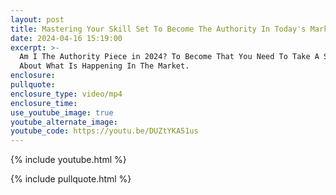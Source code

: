 ```yaml
---
layout: post
title: Mastering Your Skill Set To Become The Authority In Today's Marketplace
date: 2024-04-16 15:19:00
excerpt: >-
  Am I The Authority Piece in 2024? To Become That You Need To Take A Stand
  About What Is Happening In The Market.
enclosure:
pullquote:
enclosure_type: video/mp4
enclosure_time:
use_youtube_image: true
youtube_alternate_image:
youtube_code: https://youtu.be/DUZtYKA51us
---
```

{% include youtube.html %}

{% include pullquote.html %}